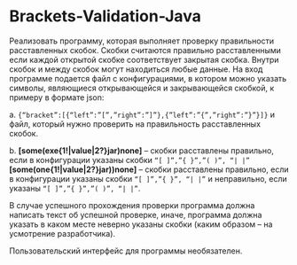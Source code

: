 # Brackets-Validation-Java

Реализовать программу, которая выполняет проверку правильности
расставленных скобок. Скобки считаются правильно расставленными
если каждой открытой скобке соответствует закрытая скобка. Внутри
скобок и между скобок могут находиться любые данные. На вход
программе подается файл с конфигурациями, в котором можно указать
символы, являющиеся открывающейся и закрывающейся скобкой, к
примеру в формате json:

a. ```{“bracket”:[{“left”:”[”,”right”:”]”},{”left”:”{”,”right”:”}”}]}```
и файл, который нужно проверить на правильность расставленных
скобок.

b. __[some(exe{1!|value|2?}jar)none]__ – скобки расставлены правильно,
если в конфигурации указаны скобки ```“[ ]”,”{ }”,”( )”, “| |”```
__[some(one{1!|value|2?}jar))none]__ – скобки расставлены правильно,
если в конфигурации указаны скобки ```“[ ]”,”{ }”, “| |”``` и
неправильно, если указаны ```“[ ]”,”{ }”,”( )”, “| |”```.

В случае успешного прохождения проверки программа должна
написать текст об успешной проверке, иначе, программа должна
указать в каком месте неверно указаны скобки (каким образом – на
усмотрение разработчика).

Пользовательский интерфейс для программы необязателен.
